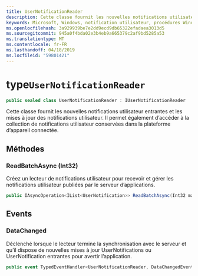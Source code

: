 ```yaml
---
title: UserNotificationReader
description: Cette classe fournit les nouvelles notifications utilisateur entrantes et les mises à jour des notifications utilisateur. Il permet également d’accéder à la collection de notifications utilisateur conservées dans la plateforme d’appareil connectée.
keywords: Microsoft, Windows, notification utilisateur, procédures Windows
ms.openlocfilehash: 3a929939be7e2dd9ecd9db65322efadaea3013d5
ms.sourcegitcommit: 945a0f4bda02e3b4eb9a665379c2af9bd5285a53
ms.translationtype: MT
ms.contentlocale: fr-FR
ms.lasthandoff: 04/18/2019
ms.locfileid: "59801421"
---
```

# <a name="class-usernotificationreader"></a>type`UserNotificationReader`

```C#
public sealed class UserNotificationReader : IUserNotificationReader
```

Cette classe fournit les nouvelles notifications utilisateur entrantes et les mises à jour des notifications utilisateur. Il permet également d’accéder à la collection de notifications utilisateur conservées dans la plateforme d’appareil connectée.  

## <a name="methods"></a>Méthodes

### <a name="readbatchasyncint32"></a>ReadBatchAsync (Int32) 
Créez un lecteur de notifications utilisateur pour recevoir et gérer les notifications utilisateur publiées par le serveur d’applications.
```C#
public IAsyncOperation<IList<UserNotification>> ReadBatchAsync(Int32 maxBatchSize)
```

## <a name="events"></a>Events


### <a name="datachanged"></a>DataChanged
Déclenché lorsque le lecteur termine la synchronisation avec le serveur et qu’il dispose de nouvelles mises à jour UserNotifications ou UserNotification entrantes pour avertir l’application. 

```C#
public event TypedEventHandler<UserNotificationReader, DataChangedEventArgs> DataChanged
```
